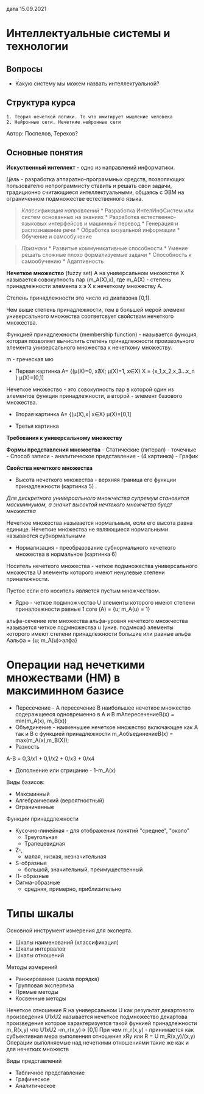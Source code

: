 дата 15.09.2021

# Интеллектуальные системы и технологии

## Вопросы
- Какую систему мы можем назвать интеллектуальной? 

## Структура курса
    1. Теория нечеткой логики. То что имитирует мышление человека
    2. Нейронные сети. Нечеткие нейронные сети

Автор: Поспелов, Терехов?

## Основные понятия

**Искуственный интеллект** - одно из направлений информатики.

_Цель_ - разработка аппаратно-программных средств, позволяющих пользователю непрограммисту ставить и решать свои задачи, традиционно считающиеся интеллектуальными, общаясь с ЭВМ на ограниченном подмножестве естественного языка. 

> _Классификация направлений_
    * Разработка ИнтелИнфСистем или систем основанных на знаниях
    * Разработка естественно-языковых интерфейсов и машинный перевод
    * Генерация и распознавание речи
    * Обработка визуальной информации
    * Обучение и самообучение

> _Признаки_
    * Развитые коммуникативные способности
    * Умение решать сложные плохо формализуемые задачи
    * Способность к самообучению
    * Адаптивность 

**Нечеткое множество** (fuzzy set) А на универсальном множестве X называется совокупность пар (m_A(X),x), где m_A(X) - степень принадлежности элемента x э X к нечеткому множеству A.

Степень принадлежности это число из диапазона [0,1]. 

Чем выше степень принадлежности, тем в большей мерой элемент универсального множества соответсвует свойствам нечеткого множества. 

Функцией принадлежности (membership function) - называется функция, которая позволяет вычислить степень принадлежности произвольного элемента универсального множества к нечеткому множеству. 

m - греческая мю

- Первая картинка
A= {(μ(X)=0, x∄X; μ(X)=1, x∈X}
X = {x_1,x_2,x_3...x_n }
μ(X)=[0,1]



Нечеткое множество - это совокупность пар в которой один из элементов функция принадлежности, а второй - элемент базового множества. 

- Вторая картинка
A= {(μ(X),x| x∈X}
μ(X)=[0,1]

- Третья картинка

**Требования к универсальному множеству**

**Формы представления множества**
    - Статические (литерал) - точечные
    - Способ записи - аналитическое представление
    - (4 картинка)
    - График

**Свойства нечеткого множества**

* Высота нечеткого множества - верхняя граница его функции принадлежности (картинка 5) .

_Для дискретного универсального множчества супремум становится маскмимумом, а значит высоктой нечтекого множчетва буедт множества_

Нечеткое множества называется нормальмым, если его высота равна единице. 
Нечеткие множества не являющиеся нормальными называются субнормальными

* Нормализация - преобразование субнормального нечеткого множества в нормальное (картинка 6)

Носитель нечеткого множества - четкое подмножества универсального множества U элементы которого имеют ненулевые степени приналежности. 

Пустое если его носитель является пустым множчеством. 

* Ядро - четкое подмножчество U элементы которого имеют степени приналоежности равные 1 
core (А) = {u; m_A(u) = 1}

альфа-сечение или множества альфа-уровня нечеткого множчества называется четкое подмножества u (унив. подмнож) элементы которого имеют степени принадлежности большие или равные альфа
Аальфа = {u; m_A(u)>алфа}

# Операции над нечеткими множествами (НМ) в максиминном базисе

* Пересечение - А пересечение B наибольшее нечеткое множество содеражщееся одновременно в A и B mAпересечениеB(x) = min(m_A(x), m_B(x))
* Объединение - наименьшее нечеткое множество включающее как A так и B с функцией принадлежности m_AобъединениеB(x) = max(m_A(x),m_B(X));
* Разность 

A-B = 0,3/x1 + 0,1/x2 + 0/x3 + 0/x4
* Дополнение или отрицание - 1-m_A(x) 

Виды базисов: 
- Максминный
- Алгебраический (вероятностный) 
- Ограниченные 

Функции принаддлежности 
- Кусочно-линейная - для отображения понятий "среднее", "около" 
    - Треугольная 
    - Трапецевидная
- Z-,
    - малая, низкая, незначительная 
- S-образные 
    - большой, значительный, преимущественный
- П- образные
- Сигма-образные 
    - средняя, примерно, приблизительно 

# Типы шкалы

Основной инструмент измерения для эксперта. 
- Шкалы наименований (классификация)
- Шкалы интервалов 
- Шкалы отношений

Методы измерений 
 - Ранжирование (шкала порядка)
 - Групповая экспертиза
 - Прямые методы 
 - Косвенные методы

Нечеткое отношение R на универсальном U как результат декартового произведения U1xU2 называется нечеткое подмножество декартова произведения которое характеризуется такой функией принадлежности m_R(x,y) что U1xU2 -m_r(x,y)-> [0,1] 
При чем m_r(x,y) - принимается как субъективная мера выполенния отношения xRy 
или R = U m_R(x,y)/(x,y)
Операции выполняемые над нечеткими отношениями такие же как и для нечетких множеств

Виды представлений 
- Табличное представление
- Графическое 
- Аналитическое


